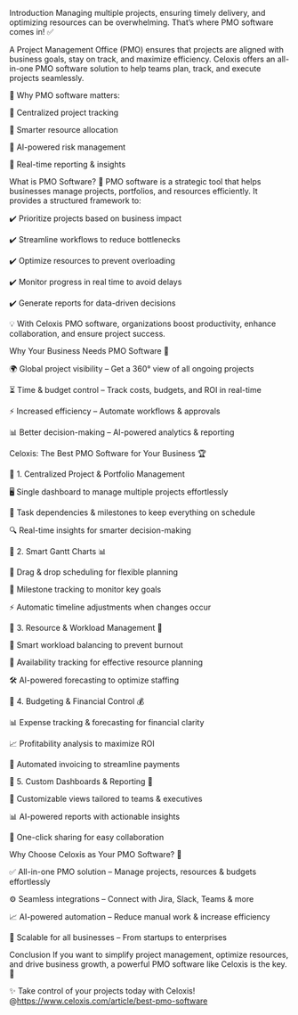 Introduction
Managing multiple projects, ensuring timely delivery, and optimizing resources can be overwhelming. That’s where PMO software comes in! ✅

A Project Management Office (PMO) ensures that projects are aligned with business goals, stay on track, and maximize efficiency. Celoxis offers an all-in-one PMO software solution to help teams plan, track, and execute projects seamlessly.

📌 Why PMO software matters:

🔹 Centralized project tracking

🔹 Smarter resource allocation

🔹 AI-powered risk management

🔹 Real-time reporting & insights


What is PMO Software? 🤔
PMO software is a strategic tool that helps businesses manage projects, portfolios, and resources efficiently. It provides a structured framework to:

✔️ Prioritize projects based on business impact

✔️ Streamline workflows to reduce bottlenecks

✔️ Optimize resources to prevent overloading

✔️ Monitor progress in real time to avoid delays

✔️ Generate reports for data-driven decisions


💡 With Celoxis PMO software, organizations boost productivity, enhance collaboration, and ensure project success.


Why Your Business Needs PMO Software 🎯

🌍 Global project visibility – Get a 360° view of all ongoing projects

⏳ Time & budget control – Track costs, budgets, and ROI in real-time

⚡ Increased efficiency – Automate workflows & approvals

📊 Better decision-making – AI-powered analytics & reporting


Celoxis: The Best PMO Software for Your Business 🏆

📌 1. Centralized Project & Portfolio Management

🖥️ Single dashboard to manage multiple projects effortlessly

📍 Task dependencies & milestones to keep everything on schedule

🔍 Real-time insights for smarter decision-making


📌 2. Smart Gantt Charts 📊

🎯 Drag & drop scheduling for flexible planning

📏 Milestone tracking to monitor key goals

⚡ Automatic timeline adjustments when changes occur


📌 3. Resource & Workload Management 👥

💪 Smart workload balancing to prevent burnout

📅 Availability tracking for effective resource planning

🛠️ AI-powered forecasting to optimize staffing


📌 4. Budgeting & Financial Control 💰

📊 Expense tracking & forecasting for financial clarity

📈 Profitability analysis to maximize ROI

🧾 Automated invoicing to streamline payments


📌 5. Custom Dashboards & Reporting 📢

🎨 Customizable views tailored to teams & executives

📊 AI-powered reports with actionable insights

📩 One-click sharing for easy collaboration



Why Choose Celoxis as Your PMO Software? 🤩

✅ All-in-one PMO solution – Manage projects, resources & budgets effortlessly

⚙️ Seamless integrations – Connect with Jira, Slack, Teams & more

📈 AI-powered automation – Reduce manual work & increase efficiency

🚀 Scalable for all businesses – From startups to enterprises


Conclusion
If you want to simplify project management, optimize resources, and drive business growth, a powerful PMO software like Celoxis is the key. 🔑

✨ Take control of your projects today with Celoxis! @https://www.celoxis.com/article/best-pmo-software

